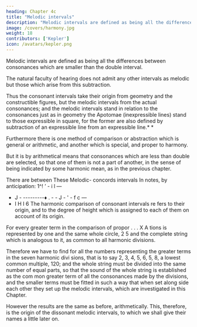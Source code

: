 ```yaml
---
heading: Chapter 4c
title: "Melodic intervals"
description: "Melodic intervals are defined as being all the differences between consonances which are smaller than the double interval"
image: /covers/harmony.jpg
weight: 18
contributors: ['Kepler']
icon: /avatars/kepler.png
---
```



Melodic intervals are defined as being all the differences between consonances which are smaller than the double interval.

The natural faculty of hearing does not admit any other intervals as melodic but those which arise from this subtraction. 

Thus the consonant intervals take their origin from geometry and the constructible figures, but the melodic intervals from the actual consonances; and the melodic intervals stand in relation to the consonances just as in geometry the Apotomae (inexpressible lines) stand to those expressible in square, for the former are also defined by subtraction of an expressible line from an expressible line.* *

Furthermore there is one method of comparison or abstraction which is general or arithmetic, and another which is special, and proper to harmony.

But it is by arithmetical means that consonances which are less than double are selected, so that one of them is not a part
of another, in the sense of being indicated by some harmonic mean, as in the previous chapter.

There are between
These Melodic-
concords intervals
In notes, by anticipation:
1^!
’ - i l —
- J - ---------♦ . - - J - ' - f c —
- I H
I 6
The harmonic comparison of consonant intervals re­
fers to their origin, and to the degree of height which
is assigned to each of them on account of its origin.

For every greater term in the comparison of propor
. . . X A tions is represented by one and the same whole circle,
2 5 and the complete string which is analogous to it, as common to all harmonic divisions. 

Therefore we have to find for all the numbers representing the greater terms in the seven harmonic divi­
sions, that is to say 2, 3, 4, 5, 6, 5, 8, a lowest common multiple, 120;
and the whole string must be divided into the same number of equal
parts, so that the sound of the whole string is established as the com­
mon greater term of all the consonances made by the divisions, and
the smaller terms must be fitted in such a way that when set along side
each other they set up the melodic intervals, which are investigated in
this Chapter. 

However the results are the same as before, arithmetically. This, therefore, is the origin of the dissonant melodic intervals, to which we shall give their names a little later on.

